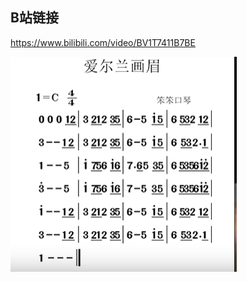 ## B站链接

https://www.bilibili.com/video/BV1T7411B7BE

![image-20210604195459835](爱尔兰画眉/image-20210604195459835.png)